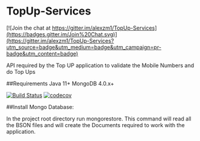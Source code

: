 TopUp-Services
==============

[![Join the chat at https://gitter.im/alexzm1/TopUp-Services](https://badges.gitter.im/Join%20Chat.svg)](https://gitter.im/alexzm1/TopUp-Services?utm_source=badge&utm_medium=badge&utm_campaign=pr-badge&utm_content=badge)

API required by the Top UP application to validate the Mobile Numbers and do Top Ups


##Requirements
Java 11+
MongoDB 4.0.x+

[![Build Status](https://travis-ci.org/alexzm1/TopUp-Services.svg?branch=master)](https://travis-ci.org/alexzm1/TopUp-Services)
[![codecov](https://codecov.io/gh/alexzm1/TopUp-Services/branch/master/graph/badge.svg)](https://codecov.io/gh/alexzm1/TopUp-Services)

##Install Mongo Database:

In the project root directory run mongorestore. This command will read all the BSON files and will create the Documents required to work with the application.
